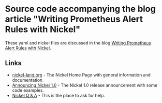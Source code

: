 # Source code accompanying the blog article "Writing Prometheus Alert Rules with Nickel"

These yaml and nickel files are discussed in the blog [Writing Prometheus Alert Rules with Nickel]().

## Links

- [nickel-lang.org](https://nickel-lang.org) - The Nickel Home Page with general information and documentation.
- [Announcing Nickel 1.0](https://www.tweag.io/blog/2023-05-17-nickel-1.0-release) - The Nickel 1.0 release announcement with some code examples.
- [Nickel Q & A](https://github.com/tweag/nickel/discussions/categories/q-a) - This is the place to ask for help.
